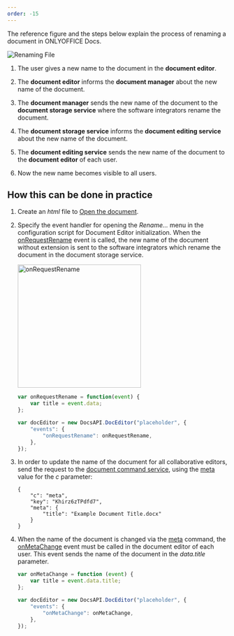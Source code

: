 ```yaml
---
order: -15
---
```


The reference figure and the steps below explain the process of renaming a document in ONLYOFFICE Docs.

![Renaming File](/assets/images/editor/rename.svg)

1. The user gives a new name to the document in the **document editor**.

2. The **document editor** informs the **document manager** about the new name of the document.

3. The **document manager** sends the new name of the document to the **document storage service** where the software integrators rename the document.

4. The **document storage service** informs the **document editing service** about the new name of the document.

5. The **document editing service** sends the new name of the document to the **document editor** of each user.

6. Now the new name becomes visible to all users.

## How this can be done in practice

1. Create an *html* file to [Open the document](../Opening%20file/index.md#how-this-can-be-done-in-practice).

2. Specify the event handler for opening the *Rename...* menu in the configuration script for Document Editor initialization. When the [onRequestRename](../../../Usage%20API/Config/Events/index.md#onrequestrename) event is called, the new name of the document without extension is sent to the software integrators which rename the document in the document storage service.

   <img alt="onRequestRename" src="/assets/images/editor/onRequestRename.png" width="282px">

   ``` javascript
   var onRequestRename = function(event) {
       var title = event.data;
   };

   var docEditor = new DocsAPI.DocEditor("placeholder", {
       "events": {
           "onRequestRename": onRequestRename,
       },
   });
   ```

3. In order to update the name of the document for all collaborative editors, send the request to the [document command service](../../../Additional%20API/Command%20service/index.md), using the [meta](../../../Additional%20API/Command%20service/meta/index.md) value for the *c* parameter:

   ```
   {
       "c": "meta",
       "key": "Khirz6zTPdfd7",
       "meta": {
           "title": "Example Document Title.docx"
       }
   }
   ```

4. When the name of the document is changed via the [meta](../../../Additional%20API/Command%20service/meta/index.md) command, the [onMetaChange](../../../Usage%20API/Config/Events/index.md#onmetachange) event must be called in the document editor of each user. This event sends the name of the document in the *data.title* parameter.

   ``` javascript
   var onMetaChange = function (event) {
       var title = event.data.title;
   };

   var docEditor = new DocsAPI.DocEditor("placeholder", {
       "events": {
           "onMetaChange": onMetaChange,
       },
   });          
   ```
